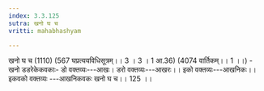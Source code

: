 ```yaml
---
index: 3.3.125
sutra: खनो घ च
vritti: mahabhashyam

---
```

 खनो घ च (1110) (567 घप्रत्ययविधिसूत्रम्।। 3 । 3 । 1 आ.36) (4074 वार्तिकम्।। 1 ।।) - खनो डडरेकेकवकाः-  डो वक्तव्यः---आखः। डरो वक्तव्यः---आखरः।। इको वक्तव्यः---आखनिकः।। इकवको वक्तव्यः ---आखनिकवकः खनो घ च।। 125 ।। 